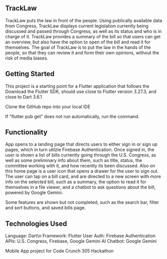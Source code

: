 ##  TrackLaw

TrackLaw puts the law in front of the people. Using publically available data from Congress, TrackLaw displays current legislation currently being discussed and passed through Congress, as well as its status and who is in charge of it. TrackLaw provides a summary of the bill so that users can get an overview, but also have the option to open of the bill and read it for themselves. The goal of TrackLaw is to put the law in the hands of the people, so that they can review it and form their own opinions, without the risk of media biases.

## Getting Started

This project is a starting point for a Flutter application that follows the
Download the Flutter SDK, should use close to Flutter version 3.27.3, and close to Dart 3.6.1

Clone the GitHub repo into your local IDE

If "flutter pub get" does not run automatically, run the command.


## Functionality

App opens to a landing page that directs users to either sign in or sign up pages, which in turn utilzie Firebase Authentication.
Once signed in, the user is shown a list of bills currently going through the U.S. Congress, as well as some preliminary info about them, such as
title, status, the committee working with it, and how recently its been discussed. Also on this home page is a user icon that opens a drawer for the user to sign out.
The user can tap on a bill card, and are directed to a new screen with more info on the selected bill, such as a summary, the option to read it for themselves in a file viewer,
and a chatbot to ask questions about the bill, powered by Google Gemini.

Some features are shown but not completed, such as the search bar, filter and sort buttons, and saved bills page.

## Technologies Used
Language: Dart\n
Framework: Flutter
User Auth: Firebase Authentication
APIs: U.S. Congress, Firebase, Google Gemini
AI Chatbot: Google Gemini

Mobile App project for Code Crunch 305 Hackathon
